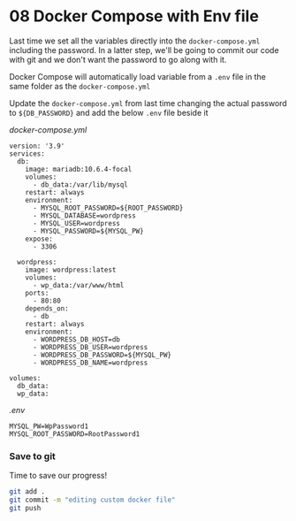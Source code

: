 # 08 Docker Compose with Env file

Last time we set all the variables directly into the `docker-compose.yml` including the password. In a latter step, we'll be going to commit our code with git and we don't want the password to go along with it.

Docker Compose will automatically load variable from a `.env` file in the same folder as the `docker-compose.yml`

Update the `docker-compose.yml` from last time changing the actual password to `${DB_PASSWORD}` and add the below `.env` file beside it

*docker-compose.yml*
```
version: '3.9'
services:
  db:
    image: mariadb:10.6.4-focal
    volumes:
      - db_data:/var/lib/mysql
    restart: always
    environment:
      - MYSQL_ROOT_PASSWORD=${ROOT_PASSWORD}
      - MYSQL_DATABASE=wordpress
      - MYSQL_USER=wordpress
      - MYSQL_PASSWORD=${MYSQL_PW}
    expose:
      - 3306

  wordpress:
    image: wordpress:latest
    volumes:
      - wp_data:/var/www/html
    ports:
      - 80:80
    depends_on: 
      - db
    restart: always
    environment:
      - WORDPRESS_DB_HOST=db
      - WORDPRESS_DB_USER=wordpress
      - WORDPRESS_DB_PASSWORD=${MYSQL_PW}
      - WORDPRESS_DB_NAME=wordpress

volumes:
  db_data:
  wp_data:
```

*.env*
```
MYSQL_PW=WpPassword1
MYSQL_ROOT_PASSWORD=RootPassword1
```
### Save to git
Time to save our progress!
```bash
git add .
git commit -m "editing custom docker file"
git push

```